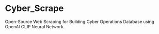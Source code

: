 # Cyber_Scrape
Open-Source Web Scraping for Building Cyber Operations Database using OpenAI CLIP Neural Network.
